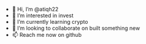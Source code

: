 - 👋 Hi, I’m @atiqh22
- 👀 I’m interested in invest
- 🌱 I’m currently learning crypto
- 💞️ I’m looking to collaborate on built something new
- 📫 Reach me now on github

<!---
atiqh22/atiqh22 is a ✨ special ✨ repository because its `README.md` (this file) appears on your GitHub profile.
You can click the Preview link to take a look at your changes.
--->
